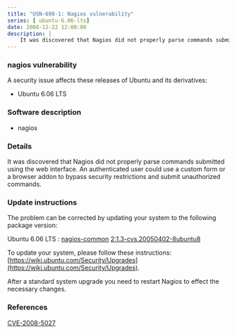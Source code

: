 ```yaml
---
title: "USN-698-1: Nagios vulnerability"
series: [ ubuntu-6.06-lts]
date: 2008-12-22 12:00:00
description: |
    It was discovered that Nagios did not properly parse commands submitted using the web interface. An authenticated user could use a custom form or a browser addon to bypass security restrictions and submit unauthorized commands. 
--- 
```

 
### nagios vulnerability

A security issue affects these releases of Ubuntu and its derivatives:

* Ubuntu 6.06 LTS

### Software description

* nagios 

### Details

It was discovered that Nagios did not properly parse commands submitted using the web interface. An authenticated user could use a custom form or a browser addon to bypass security restrictions and submit unauthorized commands. 

### Update instructions

The problem can be corrected by updating your system to the following package version:

Ubuntu 6.06 LTS
 : [nagios-common](https://launchpad.net/ubuntu/+source/nagios) <span> [2:1.3-cvs.20050402-8ubuntu8](https://launchpad.net/ubuntu/+source/nagios/2:1.3-cvs.20050402-8ubuntu8) </span> 

To update your system, please follow these instructions: [https://wiki.ubuntu.com/Security/Upgrades](https://wiki.ubuntu.com/Security/Upgrades).

After a standard system upgrade you need to restart Nagios to effect the necessary changes. 

### References

 [CVE-2008-5027](http://people.ubuntu.com/~ubuntu-security/cve/CVE-2008-5027)
 
